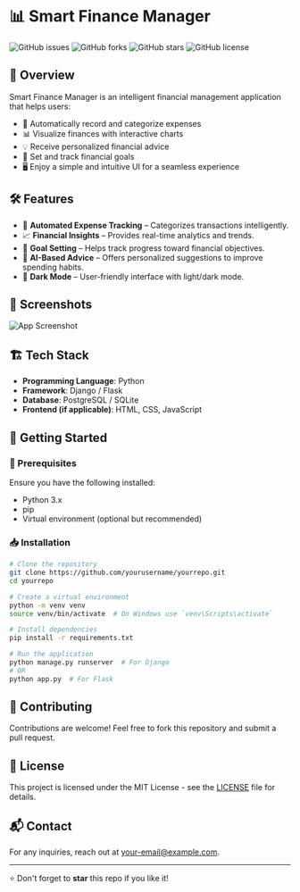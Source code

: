 # 📊 Smart Finance Manager

![GitHub issues](https://img.shields.io/github/issues/yourusername/yourrepo)
![GitHub forks](https://img.shields.io/github/forks/yourusername/yourrepo)
![GitHub stars](https://img.shields.io/github/stars/yourusername/yourrepo)
![GitHub license](https://img.shields.io/github/license/yourusername/yourrepo)

## 🚀 Overview
Smart Finance Manager is an intelligent financial management application that helps users:
- 📌 Automatically record and categorize expenses
- 📊 Visualize finances with interactive charts
- 💡 Receive personalized financial advice
- 🎯 Set and track financial goals
- 🖥️ Enjoy a simple and intuitive UI for a seamless experience

## 🛠️ Features
- 🔹 **Automated Expense Tracking** – Categorizes transactions intelligently.
- 📈 **Financial Insights** – Provides real-time analytics and trends.
- 🎯 **Goal Setting** – Helps track progress toward financial objectives.
- 🧠 **AI-Based Advice** – Offers personalized suggestions to improve spending habits.
- 🌙 **Dark Mode** – User-friendly interface with light/dark mode.

## 📸 Screenshots
![App Screenshot](https://via.placeholder.com/800x400?text=App+Preview)

## 🏗️ Tech Stack
- **Programming Language**: Python
- **Framework**: Django / Flask
- **Database**: PostgreSQL / SQLite
- **Frontend (if applicable)**: HTML, CSS, JavaScript

## 🚀 Getting Started
### 🔧 Prerequisites
Ensure you have the following installed:
- Python 3.x
- pip
- Virtual environment (optional but recommended)

### 📥 Installation
```bash
# Clone the repository
git clone https://github.com/yourusername/yourrepo.git
cd yourrepo

# Create a virtual environment
python -m venv venv
source venv/bin/activate  # On Windows use `venv\Scripts\activate`

# Install dependencies
pip install -r requirements.txt

# Run the application
python manage.py runserver  # For Django
# OR
python app.py  # For Flask
```

## 🤝 Contributing
Contributions are welcome! Feel free to fork this repository and submit a pull request.

## 📜 License
This project is licensed under the MIT License - see the [LICENSE](LICENSE) file for details.

## 📬 Contact
For any inquiries, reach out at [your-email@example.com](mailto:your-email@example.com).

---
⭐ Don't forget to **star** this repo if you like it!

